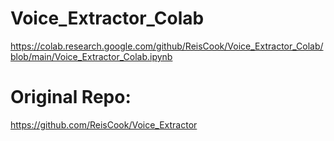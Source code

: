 # Voice_Extractor_Colab

https://colab.research.google.com/github/ReisCook/Voice_Extractor_Colab/blob/main/Voice_Extractor_Colab.ipynb

# Original Repo:

https://github.com/ReisCook/Voice_Extractor
